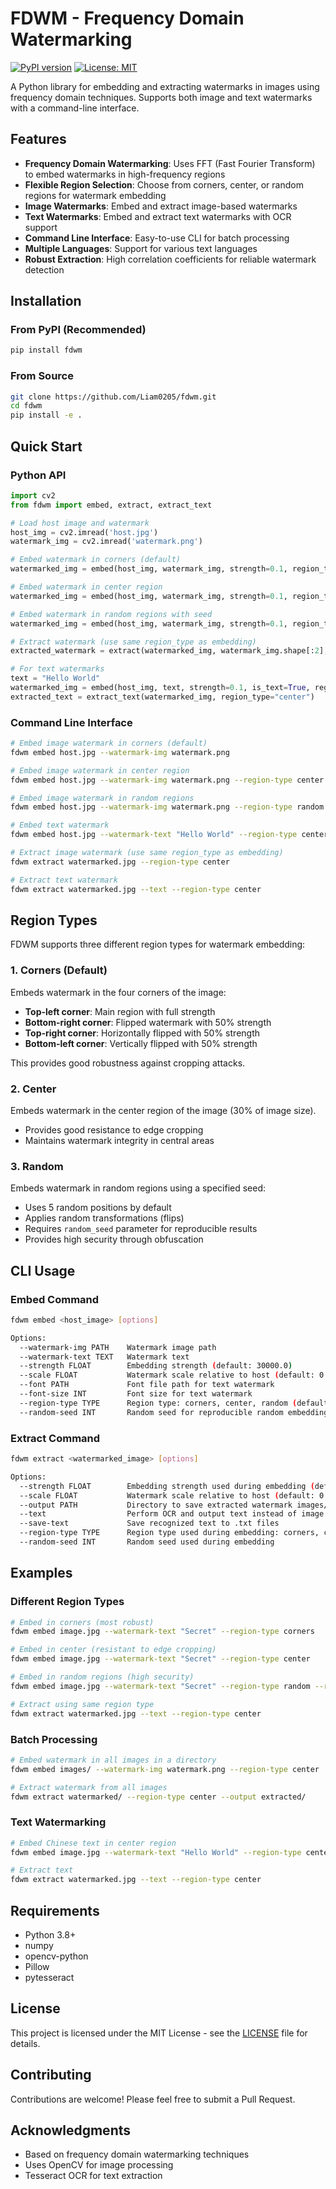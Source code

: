 # FDWM - Frequency Domain Watermarking

[![PyPI version](https://badge.fury.io/py/fdwm.svg)](https://badge.fury.io/py/fdwm)
[![License: MIT](https://img.shields.io/badge/License-MIT-yellow.svg)](https://opensource.org/licenses/MIT)

A Python library for embedding and extracting watermarks in images using frequency domain techniques. Supports both image and text watermarks with a command-line interface.

## Features

- **Frequency Domain Watermarking**: Uses FFT (Fast Fourier Transform) to embed watermarks in high-frequency regions
- **Flexible Region Selection**: Choose from corners, center, or random regions for watermark embedding
- **Image Watermarks**: Embed and extract image-based watermarks
- **Text Watermarks**: Embed and extract text watermarks with OCR support
- **Command Line Interface**: Easy-to-use CLI for batch processing
- **Multiple Languages**: Support for various text languages
- **Robust Extraction**: High correlation coefficients for reliable watermark detection

## Installation

### From PyPI (Recommended)

```bash
pip install fdwm
```

### From Source

```bash
git clone https://github.com/Liam0205/fdwm.git
cd fdwm
pip install -e .
```

## Quick Start

### Python API

```python
import cv2
from fdwm import embed, extract, extract_text

# Load host image and watermark
host_img = cv2.imread('host.jpg')
watermark_img = cv2.imread('watermark.png')

# Embed watermark in corners (default)
watermarked_img = embed(host_img, watermark_img, strength=0.1, region_type="corners")

# Embed watermark in center region
watermarked_img = embed(host_img, watermark_img, strength=0.1, region_type="center")

# Embed watermark in random regions with seed
watermarked_img = embed(host_img, watermark_img, strength=0.1, region_type="random", random_seed=42)

# Extract watermark (use same region_type as embedding)
extracted_watermark = extract(watermarked_img, watermark_img.shape[:2], region_type="corners")

# For text watermarks
text = "Hello World"
watermarked_img = embed(host_img, text, strength=0.1, is_text=True, region_type="center")
extracted_text = extract_text(watermarked_img, region_type="center")
```

### Command Line Interface

```bash
# Embed image watermark in corners (default)
fdwm embed host.jpg --watermark-img watermark.png

# Embed image watermark in center region
fdwm embed host.jpg --watermark-img watermark.png --region-type center

# Embed image watermark in random regions
fdwm embed host.jpg --watermark-img watermark.png --region-type random --random-seed 42

# Embed text watermark
fdwm embed host.jpg --watermark-text "Hello World" --region-type center

# Extract image watermark (use same region_type as embedding)
fdwm extract watermarked.jpg --region-type center

# Extract text watermark
fdwm extract watermarked.jpg --text --region-type center
```

## Region Types

FDWM supports three different region types for watermark embedding:

### 1. Corners (Default)
Embeds watermark in the four corners of the image:
- **Top-left corner**: Main region with full strength
- **Bottom-right corner**: Flipped watermark with 50% strength
- **Top-right corner**: Horizontally flipped with 50% strength
- **Bottom-left corner**: Vertically flipped with 50% strength

This provides good robustness against cropping attacks.

### 2. Center
Embeds watermark in the center region of the image (30% of image size).
- Provides good resistance to edge cropping
- Maintains watermark integrity in central areas

### 3. Random
Embeds watermark in random regions using a specified seed:
- Uses 5 random positions by default
- Applies random transformations (flips)
- Requires `random_seed` parameter for reproducible results
- Provides high security through obfuscation

## CLI Usage

### Embed Command

```bash
fdwm embed <host_image> [options]

Options:
  --watermark-img PATH    Watermark image path
  --watermark-text TEXT   Watermark text
  --strength FLOAT        Embedding strength (default: 30000.0)
  --scale FLOAT           Watermark scale relative to host (default: 0.25)
  --font PATH             Font file path for text watermark
  --font-size INT         Font size for text watermark
  --region-type TYPE      Region type: corners, center, random (default: corners)
  --random-seed INT       Random seed for reproducible random embedding
```

### Extract Command

```bash
fdwm extract <watermarked_image> [options]

Options:
  --strength FLOAT        Embedding strength used during embedding (default: 30000.0)
  --scale FLOAT           Watermark scale relative to host (default: 0.25)
  --output PATH           Directory to save extracted watermark images/text
  --text                  Perform OCR and output text instead of image
  --save-text             Save recognized text to .txt files
  --region-type TYPE      Region type used during embedding: corners, center, random (default: corners)
  --random-seed INT       Random seed used during embedding
```

## Examples

### Different Region Types

```bash
# Embed in corners (most robust)
fdwm embed image.jpg --watermark-text "Secret" --region-type corners

# Embed in center (resistant to edge cropping)
fdwm embed image.jpg --watermark-text "Secret" --region-type center

# Embed in random regions (high security)
fdwm embed image.jpg --watermark-text "Secret" --region-type random --random-seed 12345

# Extract using same region type
fdwm extract watermarked.jpg --text --region-type center
```

### Batch Processing

```bash
# Embed watermark in all images in a directory
fdwm embed images/ --watermark-img watermark.png --region-type center

# Extract watermark from all images
fdwm extract watermarked/ --region-type center --output extracted/
```

### Text Watermarking

```bash
# Embed Chinese text in center region
fdwm embed image.jpg --watermark-text "Hello World" --region-type center

# Extract text
fdwm extract watermarked.jpg --text --region-type center
```

## Requirements

- Python 3.8+
- numpy
- opencv-python
- Pillow
- pytesseract

## License

This project is licensed under the MIT License - see the [LICENSE](LICENSE) file for details.

## Contributing

Contributions are welcome! Please feel free to submit a Pull Request.

## Acknowledgments

- Based on frequency domain watermarking techniques
- Uses OpenCV for image processing
- Tesseract OCR for text extraction